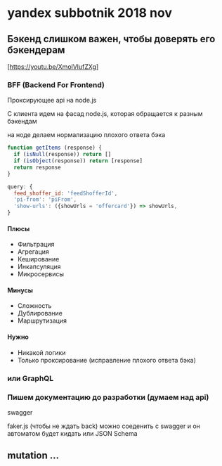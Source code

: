 # yandex subbotnik 2018 nov
## Бэкенд слишком важен, чтобы доверять его бэкендерам
[https://youtu.be/XmolVlufZXg]

### BFF (Backend For Frontend)

Проксирующее api на node.js

С клиента идем на фасад node.js, которая обращается к разным бэкендам

на ноде делаем нормализацию плохого ответа бэка
```js
function getItems (response) {
  if (isNull(response)) return []
  if (isObject(response)) return [response]
  return response
}

query: {
  feed_shoffer_id: 'feedShofferId',
  'pi-from': 'piFrom',
  'show-urls': ({showUrls = 'offercard'}) => showUrls,
}
```

#### Плюсы
- Фильтрация
- Агрегация
- Кеширование
- Инкапсуляция
- Микросервисы

#### Минусы
- Сложность
- Дублирование
- Маршрутизация

#### Нужно
- Никакой логики
- Только проксирование (исправление плохого ответа бэка)

### или GraphQL

### Пишем документацию до разработки (думаем над api)

swagger

faker.js (чтобы не ждать back) можно соеденить с swagger и он автоматом будет кидать или JSON Schema

## mutation ...